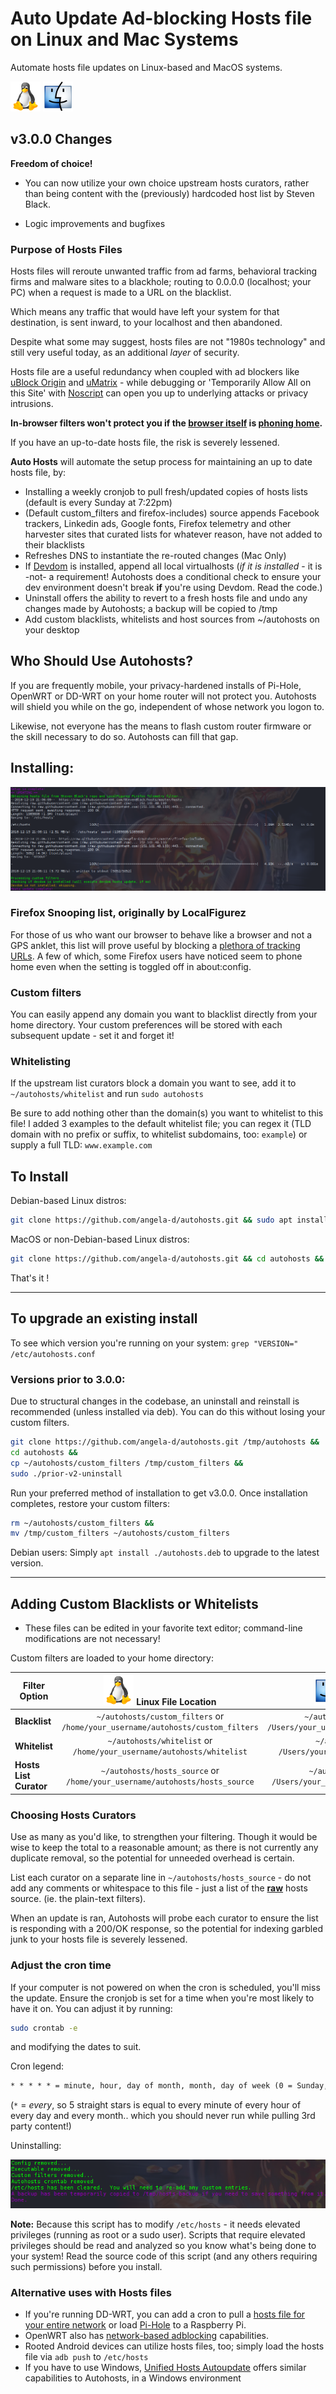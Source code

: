 # Auto Update Ad-blocking Hosts file on Linux and Mac Systems

Automate hosts file updates on Linux-based and MacOS systems.

![Linux](./img/linux.png)
![Mac](./img/mac.png)

## v3.0.0 Changes
**Freedom of choice!**

- You can now utilize your own choice upstream hosts curators, rather than being content with the (previously) hardcoded host list by Steven Black.

- Logic improvements and bugfixes

### Purpose of Hosts Files
Hosts files will reroute unwanted traffic from ad farms, behavioral tracking firms and malware sites to a blackhole; routing to 0.0.0.0 (localhost; your PC) when a request is made to a URL on the blacklist.

Which means any traffic that would have left your system for that destination, is sent inward, to your localhost and then abandoned.

Despite what some may suggest, hosts files are not "1980s technology" and still very useful today, as an additional *layer* of security.

Hosts file are a useful redundancy when coupled with ad blockers like [uBlock Origin](https://github.com/gorhill/uBlock) and [uMatrix](https://github.com/gorhill/uMatrix) - while debugging or 'Temporarily Allow All on this Site' with [Noscript](https://noscript.net/) can open you up to underlying attacks or privacy intrusions.

**In-browser filters won't protect you if the [browser itself](https://spyware.neocities.org/articles/firefox.html) is [phoning home](https://dustri.org/b/mozilla-is-still-screwing-around-with-privacy-in-firefox.html).**

If you have an up-to-date hosts file, the risk is severely lessened.

**Auto Hosts** will automate the setup process for maintaining an up to date hosts file, by:
 - Installing a weekly cronjob to pull fresh/updated copies of hosts lists (default is every Sunday at 7:22pm)
 - (Default custom_filters and firefox-includes) source appends Facebook trackers, Linkedin ads, Google fonts, Firefox telemetry and other harvester sites that curated lists for whatever reason, have not added to their blacklists
 - Refreshes DNS to instantiate the re-routed changes (Mac Only)
 - If [Devdom](https://notabug.org/angela/devdom) is installed, append all local virtualhosts (*if it is installed* - it is -not- a requirement!  Autohosts does a conditional check to ensure your dev environment doesn't break **if** you're using Devdom.  Read the code.)
 - Uninstall offers the ability to revert to a fresh hosts file and undo any changes made by Autohosts; a backup will be copied to /tmp
 - Add custom blacklists, whitelists and host sources from ~/autohosts on your desktop

## Who Should Use Autohosts?
If you are frequently mobile, your privacy-hardened installs of Pi-Hole, OpenWRT or DD-WRT on your home router will not protect you.  Autohosts will shield you while on the go, independent of whose network you logon to.

Likewise, not everyone has the means to flash custom router firmware or the skill necessary to do so.  Autohosts can fill that gap.


## Installing:
![Install](./img/install.png)

### Firefox Snooping list, originally by LocalFigurez
For those of us who want our browser to behave like a browser and not a GPS anklet, this list will prove useful by blocking a [plethora of tracking URLs](firefox-includes).  A few of which, some Firefox users have noticed seem to phone home even when the setting is toggled off in about:config.

### Custom filters
You can easily append any domain you want to blacklist directly from your home directory.  Your custom preferences will be stored with each subsequent update - set it and forget it!

### Whitelisting
If the upstream list curators block a domain you want to see, add it to `~/autohosts/whitelist` and run `sudo autohosts`

Be sure to add nothing other than the domain(s) you want to whitelist to this file!  I added 3 examples to the default whitelist file; you can regex it (TLD domain with no prefix or suffix, to whitelist subdomains, too: `example`) or supply a full TLD: `www.example.com`

## To Install
Debian-based Linux distros:
```bash
git clone https://github.com/angela-d/autohosts.git && sudo apt install ./autohosts.deb
```

MacOS or non-Debian-based Linux distros:
```bash
git clone https://github.com/angela-d/autohosts.git && cd autohosts && sudo ./autohosts
```
That's it !

***
## To upgrade an existing install
To see which version you're running on your system: `grep "VERSION=" /etc/autohosts.conf`


### Versions prior to 3.0.0:
Due to structural changes in the codebase, an uninstall and reinstall is recommended (unless installed via deb).  You can do this without losing your custom filters.
```bash
git clone https://github.com/angela-d/autohosts.git /tmp/autohosts &&
cd autohosts &&
cp ~/autohosts/custom_filters /tmp/custom_filters &&
sudo ./prior-v2-uninstall
```
Run your preferred method of installation to get v3.0.0.  Once installation completes, restore your custom filters:
```bash
rm ~/autohosts/custom_filters &&
mv /tmp/custom_filters ~/autohosts/custom_filters
```

Debian users: Simply `apt install ./autohosts.deb` to upgrade to the latest version.
***

## Adding Custom Blacklists or Whitelists
- These files can be edited in your favorite text editor; command-line modifications are not necessary!

Custom filters are loaded to your home directory:


| Filter Option  | ![Linux](./img/linux.png) Linux File Location | ![Mac](./img/mac.png) Mac File Location|
| ------------- |:-------------:| :-----:|
| **Blacklist**      | `~/autohosts/custom_filters` or `/home/your_username/autohosts/custom_filters` | `~/autohosts/custom_filters` or `/Users/your_username/autohosts/custom_filters` |
| **Whitelist**      | `~/autohosts/whitelist` or `/home/your_username/autohosts/whitelist`      |   `~/autohosts/whitelist` or `/Users/your_username/autohosts/whitelist` |
| **Hosts List Curator** | `~/autohosts/hosts_source` or `/home/your_username/autohosts/hosts_source` | `~/autohosts/hosts_source` or `/Users/your_username/autohosts/hosts_source` |




### Choosing Hosts Curators
Use as many as you'd like, to strengthen your filtering.  Though it would be wise to keep the total to a reasonable amount; as there is not currently any duplicate removal, so the potential for unneeded overhead is certain.

List each curator on a separate line in `~/autohosts/hosts_source` - do not add any comments or whitespace to this file - just a list of the [**raw**](https://github.com/StevenBlack/hosts/blob/master/hosts?raw=true) hosts source.  (ie. the plain-text filters).

When an update is ran, Autohosts will probe each curator to ensure the list is responding with a 200/OK response, so the potential for indexing garbled junk to your hosts file is severely lessened.


### Adjust the cron time
If your computer is not powered on when the cron is scheduled, you'll miss the update.  Ensure the cronjob is set for a time when you're most likely to have it on.  You can adjust it by running:
```bash
sudo crontab -e
```
and modifying the dates to suit.

Cron legend:
```html
* * * * * = minute, hour, day of month, month, day of week (0 = Sunday, 6 = Saturday)
```
(`*` = *every*, so 5 straight stars is equal to every minute of every hour of every day and every month.. which you should never run while pulling 3rd party content!)

Uninstalling:

![Install](./img/uninstall.png)

**Note:** Because this script has to modify `/etc/hosts` - it needs elevated privileges (running as root or a sudo user).  Scripts that require elevated privileges should be read and analyzed so you know what's being done to your system!  Read the source code of this script (and any others requiring such permissions) before you install.

### Alternative uses with Hosts files
- If you're running DD-WRT, you can add a cron to pull a [hosts file for your entire network](https://github.com/angela-d/brain-dump/blob/master/networking/dd-wrt.md) or load [Pi-Hole](https://pi-hole.net/) to a Raspberry Pi.
- OpenWRT also has [network-based adblocking](https://github.com/angela-d/brain-dump/blob/master/networking/openwrt-site-blocking.md) capabilities.
- Rooted Android devices can utilize hosts files, too; simply load the hosts file via `adb push` to `/etc/hosts`
- If you have to use Windows, [Unified Hosts Autoupdate](https://github.com/ScriptTiger/Unified-Hosts-AutoUpdate) offers similar capabilities to Autohosts, in a Windows environment
